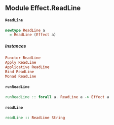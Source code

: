 ## Module Effect.ReadLine

#### `ReadLine`

``` purescript
newtype ReadLine a
  = ReadLine (Effect a)
```

##### Instances
``` purescript
Functor ReadLine
Apply ReadLine
Applicative ReadLine
Bind ReadLine
Monad ReadLine
```

#### `runReadLine`

``` purescript
runReadLine :: forall a. ReadLine a -> Effect a
```

#### `readLine`

``` purescript
readLine :: ReadLine String
```


